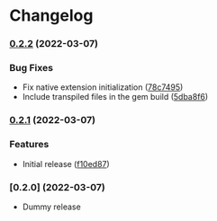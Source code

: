 # Changelog

### [0.2.2](https://github.com/baygeldin/tantiny/compare/v0.2.1...v0.2.2) (2022-03-07)


### Bug Fixes

* Fix native extension initialization ([78c7495](https://github.com/baygeldin/tantiny/commit/78c74951a4ade684395f756467aa583aad1f90a8))
* Include transpiled files in the gem build ([5dba8f6](https://github.com/baygeldin/tantiny/commit/5dba8f6a75f36eb27756c9e8d8f7f3872d73bf97))

### [0.2.1](https://github.com/baygeldin/tantiny/compare/v0.2.0...v0.2.1) (2022-03-07)


### Features

* Initial release ([f10ed87](https://github.com/baygeldin/tantiny/commit/f10ed878e0b781580d5a04d854c44e6b868621b1))

### [0.2.0] (2022-03-07)

- Dummy release
